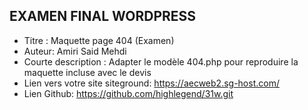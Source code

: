 ## EXAMEN FINAL WORDPRESS ##

-	Titre : Maquette page 404 (Examen)
-	Auteur: Amiri Said Mehdi
-	Courte description : Adapter le modèle 404.php pour reproduire la maquette incluse avec le devis
-	Lien vers votre site siteground: https://aecweb2.sg-host.com/
-   Lien Github: https://github.com/highlegend/31w.git

